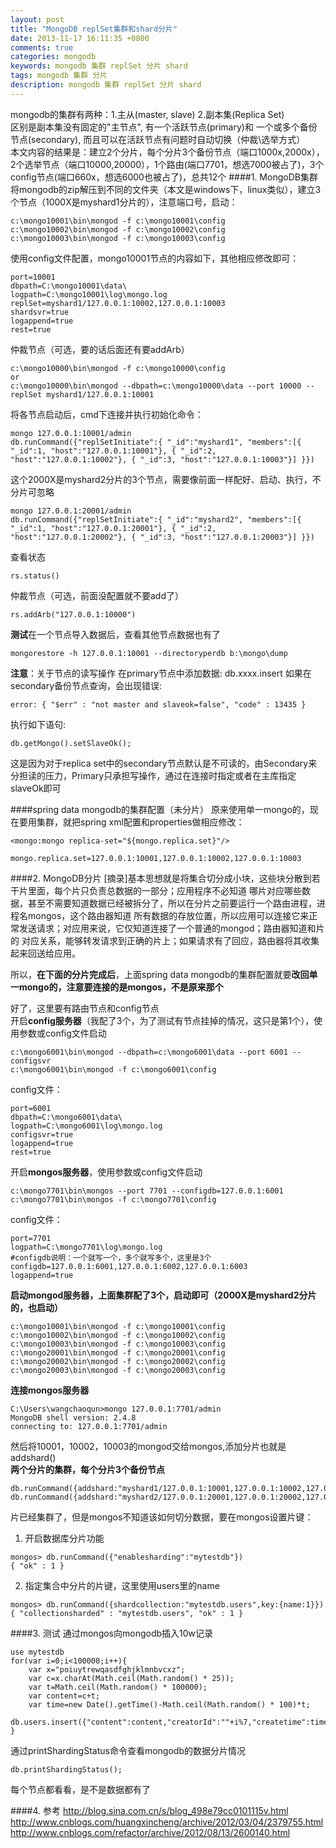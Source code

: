 ```yaml
---
layout: post
title: "MongoDB replSet集群和shard分片"
date: 2013-11-17 16:11:35 +0800
comments: true
categories: mongodb
keywords: mongodb 集群 replSet 分片 shard
tags: mongodb 集群 分片
description: mongodb 集群 replSet 分片 shard
---
```


mongodb的集群有两种：1.主从(master, slave)  2.副本集(Replica Set)  
区别是副本集没有固定的"主节点", 有一个活跃节点(primary)和  一个或多个备份节点(secondary), 而且可以在活跃节点有问题时自动切换（仲裁\选举方式）  
本文内容的结果是：建立2个分片，每个分片3个备份节点（端口1000x,2000x），2个选举节点（端口10000,20000），1个路由(端口7701，想选7000被占了)，3个config节点(端口660x，想选6000也被占了)，总共12个<!--more-->
####1. MongoDB集群
将mongodb的zip解压到不同的文件夹（本文是windows下，linux类似），建立3个节点（1000X是myshard1分片的），注意端口号，启动：
```
c:\mongo10001\bin\mongod -f c:\mongo10001\config
c:\mongo10002\bin\mongod -f c:\mongo10002\config
c:\mongo10003\bin\mongod -f c:\mongo10003\config
```
使用config文件配置，mongo10001节点的内容如下，其他相应修改即可：
```
port=10001
dbpath=C:\mongo10001\data\
logpath=C:\mongo10001\log\mongo.log
replSet=myshard1/127.0.0.1:10002,127.0.0.1:10003
shardsvr=true
logappend=true
rest=true
```
仲裁节点（可选，要的话后面还有要addArb）  
```
c:\mongo10000\bin\mongod -f c:\mongo10000\config
or
c:\mongo10000\bin\mongod --dbpath=c:\mongo10000\data --port 10000 --replSet myshard1/127.0.0.1:10001  
```

将各节点启动后，cmd下连接并执行初始化命令：  
```
mongo 127.0.0.1:10001/admin
db.runCommand({"replSetInitiate":{ "_id":"myshard1", "members":[{ "_id":1, "host":"127.0.0.1:10001"}, { "_id":2, "host":"127.0.0.1:10002"}, { "_id":3, "host":"127.0.0.1:10003"}] }})
```
这个2000X是myshard2分片的3个节点，需要像前面一样配好、启动、执行，不分片可忽略
```
mongo 127.0.0.1:20001/admin
db.runCommand({"replSetInitiate":{ "_id":"myshard2", "members":[{ "_id":1, "host":"127.0.0.1:20001"}, { "_id":2, "host":"127.0.0.1:20002"}, { "_id":3, "host":"127.0.0.1:20003"}] }})
```
查看状态
```
rs.status()
```
仲裁节点（可选，前面没配置就不要add了）  
```
rs.addArb("127.0.0.1:10000")
```  

**测试**在一个节点导入数据后，查看其他节点数据也有了
```
mongorestore -h 127.0.0.1:10001 --directoryperdb b:\mongo\dump
```  
**注意**：关于节点的读写操作
在primary节点中添加数据: db.xxxx.insert
如果在secondary备份节点查询，会出现错误:
```
error: { "$err" : "not master and slaveok=false", "code" : 13435 }
```
执行如下语句:
```
db.getMongo().setSlaveOk();
```
这是因为对于replica set中的secondary节点默认是不可读的，由Secondary来分担读的压力，Primary只承担写操作，通过在连接时指定或者在主库指定slaveOk即可

####spring data mongodb的集群配置（未分片）
原来使用单一mongo的，现在要用集群，就把spring xml配置和properties做相应修改：
```
<mongo:mongo replica-set="${mongo.replica.set}"/>

mongo.replica.set=127.0.0.1:10001,127.0.0.1:10002,127.0.0.1:10003
```

####2. MongoDB分片
[摘录]基本思想就是将集合切分成小块，这些块分散到若干片里面，每个片只负责总数据的一部分；应用程序不必知道
哪片对应哪些数据，甚至不需要知道数据已经被拆分了，所以在分片之前要运行一个路由进程，进程名mongos，这个路由器知道
所有数据的存放位置，所以应用可以连接它来正常发送请求；对应用来说，它仅知道连接了一个普通的mongod；路由器知道和片的
对应关系，能够转发请求到正确的片上；如果请求有了回应，路由器将其收集起来回送给应用。  

所以，**在下面的分片完成后**，上面spring data mongodb的集群配置就要**改回单一mongo的，注意要连接的是mongos，不是原来那个**

好了，这里要有路由节点和config节点  
开启**config服务器**（我配了3个，为了测试有节点挂掉的情况，这只是第1个），使用参数或config文件启动
```
c:\mongo6001\bin\mongod --dbpath=c:\mongo6001\data --port 6001 --configsvr
c:\mongo6001\bin\mongod -f c:\mongo6001\config
```

config文件：
```
port=6001
dbpath=C:\mongo6001\data\
logpath=C:\mongo6001\log\mongo.log
configsvr=true
logappend=true
rest=true
```

开启**mongos服务器**，使用参数或config文件启动
```
c:\mongo7701\bin\mongos --port 7701 --configdb=127.0.0.1:6001
c:\mongo7701\bin\mongos -f c:\mongo7701\config  
```
config文件：
```
port=7701
logpath=C:\mongo7701\log\mongo.log
#configdb说明：一个就写一个，多个就写多个，这里是3个
configdb=127.0.0.1:6001,127.0.0.1:6002,127.0.0.1:6003 
logappend=true
```

**启动mongod服务器，上面集群配了3个，启动即可（2000X是myshard2分片的，也启动）**
```
c:\mongo10001\bin\mongod -f c:\mongo10001\config
c:\mongo10002\bin\mongod -f c:\mongo10002\config
c:\mongo10003\bin\mongod -f c:\mongo10003\config
c:\mongo20001\bin\mongod -f c:\mongo20001\config
c:\mongo20002\bin\mongod -f c:\mongo20002\config
c:\mongo20003\bin\mongod -f c:\mongo20003\config
```
**连接mongos服务器**
```
C:\Users\wangchaoqun>mongo 127.0.0.1:7701/admin
MongoDB shell version: 2.4.8
connecting to: 127.0.0.1:7701/admin
```
然后将10001，10002，10003的mongod交给mongos,添加分片也就是addshard()  
**两个分片的集群，每个分片3个备份节点**
```
db.runCommand({addshard:"myshard1/127.0.0.1:10001,127.0.0.1:10002,127.0.0.1:10003",allowlocal:true})
db.runCommand({addshard:"myshard2/127.0.0.1:20001,127.0.0.1:20002,127.0.0.1:20003",allowlocal:true})
```

片已经集群了，但是mongos不知道该如何切分数据，要在mongos设置片键：  
1. 开启数据库分片功能
```
mongos> db.runCommand({"enablesharding":"mytestdb"})
{ "ok" : 1 }
```  
2. 指定集合中分片的片键，这里使用users里的name
```
mongos> db.runCommand({shardcollection:"mytestdb.users",key:{name:1}})
{ "collectionsharded" : "mytestdb.users", "ok" : 1 }
```  

####3. 测试
通过mongos向mongodb插入10w记录
```
use mytestdb
for(var i=0;i<100000;i++){
	var x="poiuytrewqasdfghjklmnbvcxz";
	var c=x.charAt(Math.ceil(Math.random() * 25));
	var t=Math.ceil(Math.random() * 100000);
	var content=c+t;
	var time=new Date().getTime()-Math.ceil(Math.random() * 100)*t;
	db.users.insert({"content":content,"creatorId":""+i%7,"createtime":time});
}
```  
通过printShardingStatus命令查看mongodb的数据分片情况  
```
db.printShardingStatus();
```
每个节点都看看，是不是数据都有了

####4. 参考
http://blog.sina.com.cn/s/blog_498e79cc0101115v.html
http://www.cnblogs.com/huangxincheng/archive/2012/03/04/2379755.html
http://www.cnblogs.com/refactor/archive/2012/08/13/2600140.html

